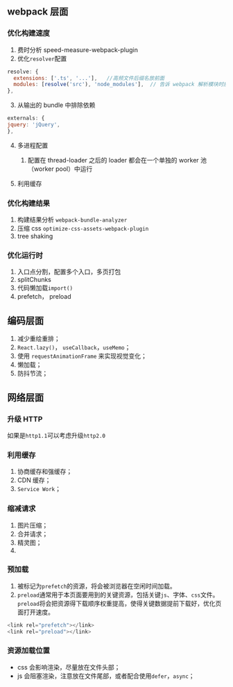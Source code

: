 <!--
 * @Description:
 * @Date: 2022-06-18 15:46:18
 * @Author: mason
-->

## webpack 层面

### 优化构建速度

1. 费时分析 speed-measure-webpack-plugin
2. 优化`resolver`配置

```js
resolve: {
  extensions: ['.ts', '...'],   //高频文件后缀名放前面
  modules: [resolve('src'), 'node_modules'],  // 告诉 webpack 解析模块时应该搜索的目录
},
```

3. 从输出的 bundle 中排除依赖

```js
externals: {
jquery: 'jQuery',
},
```

4. 多进程配置

   1. 配置在 thread-loader 之后的 loader 都会在一个单独的 worker 池（worker pool）中运行

5. 利用缓存

### 优化构建结果

1. 构建结果分析 `webpack-bundle-analyzer`
2. 压缩 css `optimize-css-assets-webpack-plugin`
3. tree shaking

### 优化运行时

1. 入口点分割，配置多个入口，多页打包
2. splitChunks
3. 代码懒加载`import()`
4. prefetch， preload

## 编码层面

1. 减少重绘重排；
2. `React.lazy()`， `useCallback`，`useMemo`；
3. 使用 `requestAnimationFrame` 来实现视觉变化；
4. 懒加载；
5. 防抖节流；

## 网络层面

### 升级 HTTP

如果是`http1.1`可以考虑升级`http2.0`

### 利用缓存

1. 协商缓存和强缓存；
2. CDN 缓存；
3. `Service Work`；

### 缩减请求

1. 图片压缩；
2. 合并请求；
3. 精灵图；
4.

### 预加载

1. 被标记为`prefetch`的资源，将会被浏览器在空闲时间加载。
2. `preload`通常用于本页面要用到的关键资源，包括关键`js`、字体、`css`文件。`preload`将会把资源得下载顺序权重提高，使得关键数据提前下载好，优化页面打开速度。

```js
<link rel="prefetch"></link>
<link rel="preload"></link>
```

### 资源加载位置

- css 会影响渲染，尽量放在文件头部；
- js 会阻塞渲染，注意放在文件尾部，或者配合使用`defer`，`async`；
